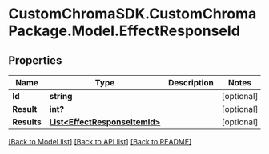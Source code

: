 # CustomChromaSDK.CustomChromaPackage.Model.EffectResponseId
## Properties

Name | Type | Description | Notes
------------ | ------------- | ------------- | -------------
**Id** | **string** |  | [optional] 
**Result** | **int?** |  | [optional] 
**Results** | [**List&lt;EffectResponseItemId&gt;**](EffectResponseItemId.md) |  | [optional] 

[[Back to Model list]](../README.md#documentation-for-models) [[Back to API list]](../README.md#documentation-for-api-endpoints) [[Back to README]](../README.md)

